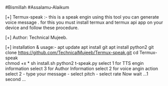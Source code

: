#Bismillah
#Assalamu-Alaikum 

[+] Termux-speak :- this is a speak engin using
    this tool you can generate voice message .
    for this you must install termux and termux api
    app on your device and follow these procedure.

[+] Author: Technical Mujeeb.   

[+] installation & usage:-
   apt update
   apt install git
   apt install python2
   git clone https://github.com/TechnicalMujeeb/Termux-speak.git
   cd Termux-speak   
   chmod +x *
   sh install.sh
   python2 t-speak.py
   select 1 for TTS engin information
   select 3 for Author Information
   select 2 for voice angin action
    select 2 - type your message - select pitch - select rate
    Now wait ...1 second ...